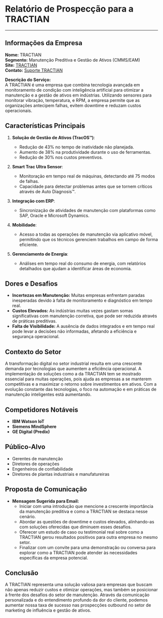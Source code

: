 # Relatório de Prospecção para a TRACTIAN

---

## Informações da Empresa

**Nome:** TRACTIAN  
**Segmento:** Manutenção Preditiva e Gestão de Ativos (CMMS/EAM)  
**Site:** [TRACTIAN](http://www.tractian.com/en)  
**Contato:** [Suporte TRACTIAN](https://faq.tractian.com/en)

**Descrição do Serviço:**  
A TRACTIAN é uma empresa que combina tecnologia avançada em monitoramento de condição com inteligência artificial para otimizar a manutenção e a gestão de ativos em indústrias. Utilizando sensores para monitorar vibração, temperatura, e RPM, a empresa permite que as organizações antecipem falhas, evitem downtime e reduzam custos operacionais.

## Características Principais

1. **Solução de Gestão de Ativos (TracOS™)**:
   - Redução de 43% no tempo de inatividade não planejada.
   - Aumento de 38% na produtividade durante o uso de ferramentas.
   - Redução de 30% nos custos preventivos.

2. **Smart Trac Ultra Sensor**:
   - Monitoração em tempo real de máquinas, detectando até 75 modos de falhas.
   - Capacidade para detectar problemas antes que se tornem críticos através de Auto Diagnosis™.

3. **Integração com ERP**:
   - Sincronização de atividades de manutenção com plataformas como SAP, Oracle e Microsoft Dynamics.

4. **Mobilidade**:
   - Acesso a todas as operações de manutenção via aplicativo móvel, permitindo que os técnicos gerenciem trabalhos em campo de forma eficiente.

5. **Gerenciamento de Energia**:
   - Análises em tempo real do consumo de energia, com relatórios detalhados que ajudam a identificar áreas de economia.

## Dores e Desafios
- **Incertezas em Manutenção:** Muitas empresas enfrentam paradas inesperadas devido à falta de monitoramento e diagnóstico em tempo real.
- **Custos Elevados:** As indústrias muitas vezes gastam somas significativas com manutenção corretiva, que pode ser reduzida através de práticas preditivas.
- **Falta de Visibilidade:** A ausência de dados integrados e em tempo real pode levar a decisões não informadas, afetando a eficiência e segurança operacional.

## Contexto do Setor

A transformação digital no setor industrial resulta em uma crescente demanda por tecnologias que aumentem a eficiência operacional. A implementação de soluções como a da TRACTIAN tem se mostrado essencial para muitas operações, pois ajuda as empresas a se manterem competitivas e a maximizar o retorno sobre investimentos em ativos. Com a evolução constante das tecnologias, o foco na automação e em práticas de manutenção inteligentes está aumentando.

## Competidores Notáveis
- **IBM Watson IoT**
- **Siemens MindSphere**
- **GE Digital (Predix)**

## Público-Alvo
- Gerentes de manutenção
- Diretores de operações 
- Engenheiros de confiabilidade
- Diretores de plantas industriais e manufatureiras

## Proposta de Comunicação
- **Mensagem Sugerida para Email:**
  - Iniciar com uma introdução que mencione a crescente importância da manutenção preditiva e como a TRACTIAN se destaca nesse cenário.
  - Abordar as questões de downtime e custos elevados, alinhando-as com soluções oferecidas que diminuem esses desafios.
  - Oferecer um estudo de caso ou testimonial real sobre como a TRACTIAN gerou resultados positivos para outra empresa no mesmo setor.
  - Finalizar com um convite para uma demonstração ou conversa para explorar como a TRACTIAN pode atender às necessidades específicas da empresa potencial.

## Conclusão

A TRACTIAN representa uma solução valiosa para empresas que buscam não apenas reduzir custos e otimizar operações, mas também se posicionar à frente dos desafios do setor de manutenção. Através da comunicação personalizada e do entendimento profundo da dor do cliente, podemos aumentar nossa taxa de sucesso nas prospecções outbound no setor de marketing de influência e gestão de ativos.